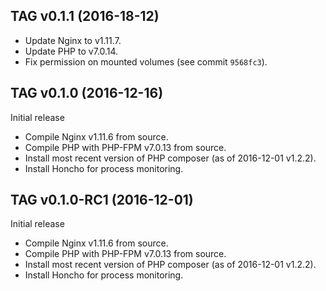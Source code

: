 ## TAG v0.1.1 (2016-18-12)

- Update Nginx to v1.11.7.
- Update PHP to v7.0.14.
- Fix permission on mounted volumes (see commit `9568fc3`).

## TAG v0.1.0 (2016-12-16)

Initial release
- Compile Nginx v1.11.6 from source.
- Compile PHP with PHP-FPM v7.0.13 from source.
- Install most recent version of PHP composer (as of 2016-12-01 v1.2.2).
- Install Honcho for process monitoring.

## TAG v0.1.0-RC1 (2016-12-01)

Initial release
- Compile Nginx v1.11.6 from source.
- Compile PHP with PHP-FPM v7.0.13 from source.
- Install most recent version of PHP composer (as of 2016-12-01 v1.2.2).
- Install Honcho for process monitoring.
